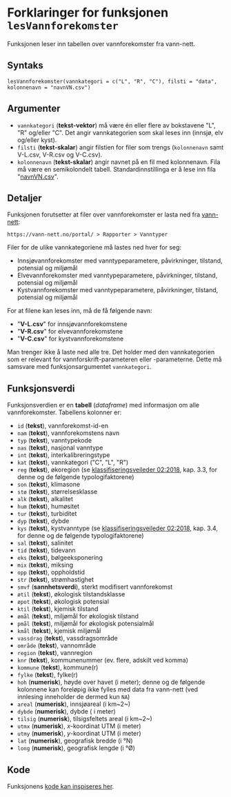 # Forklaringer for funksjonen `lesVannforekomster`

Funksjonen leser inn tabellen over vannforekomster fra vann-nett.


## Syntaks

```{r}
lesVannforekomster(vannkategori = c("L", "R", "C"), filsti = "data", kolonnenavn = "navnVN.csv")
```


## Argumenter

* `vannkategori` (**tekst-vektor**) må være én eller flere av bokstavene "L", "R" og/eller "C". Det angir vannkategorien som skal leses inn (innsjø, elv og/eller kyst).
* `filsti`  (**tekst-skalar**) angir filstien for filer som trengs (`kolonnenavn` samt V-L.csv, V-R.csv og V-C.csv).
* `kolonnenavn` (**tekst-skalar**) angir navnet på en fil med kolonnenavn. Fila må være en semikolondelt tabell. Standardinnstillinga er å lese inn fila "[navnVN.csv](../data/navnVN.csv)".


## Detaljer

Funksjonen forutsetter at filer over vannforekomster er lasta ned fra [vann-nett](https://vann-nett.no/portal/):

`https://vann-nett.no/portal/ > Rapporter > Vanntyper`

Filer for de ulike vannkategoriene må lastes ned hver for seg:

- Innsjøvannforekomster med vanntypeparametere, påvirkninger, tilstand, potensial og miljømål
- Elvevannforekomster   med vanntypeparametere, påvirkninger, tilstand, potensial og miljømål
- Kystvannforekomster   med vanntypeparametere, påvirkninger, tilstand, potensial og miljømål

For at filene kan leses inn, må de få følgende navn:

- "**V-L.csv**" for innsjøvannforekomstene
- "**V-R.csv**" for elvevannforekomstene
- "**V-C.csv**" for kystvannforekomstene

Man trenger ikke å laste ned alle tre. Det holder med den vannkategorien som er relevant for vannforskrift-parameteren eller -parameterne.
Dette må samsvare med funksjonsargumentet `vannkategori`.


## Funksjonsverdi

Funksjonsverdien er en **tabell** (_dataframe_) med informasjon om alle vannforekomster. Tabellens kolonner er:

- `id` (**tekst**), vannforekomst-id-en
- `nam` (**tekst**), vannforekomstens navn
- `typ` (**tekst**), vanntypekode
- `nas` (**tekst**), nasjonal vanntype
- `int` (**tekst**), interkalibreringstype
- `kat` (**tekst**), vannkategori ("C", "L", "R")
- `reg` (**tekst**), økoregion (se [klassifiseringsveileder 02:2018](https://www.vannportalen.no/veiledere/klassifiseringsveileder/), kap. 3.3, for denne og de følgende typologifaktorene)
- `son` (**tekst**), klimasone
- `stø` (**tekst**), størrelsesklasse
- `alk` (**tekst**), alkalitet
- `hum` (**tekst**), humøsitet
- `tur` (**tekst**), turbiditet
- `dyp` (**tekst**), dybde
- `kys` (**tekst**), kystvanntype (se [klassifiseringsveileder 02:2018](https://www.vannportalen.no/veiledere/klassifiseringsveileder/), kap. 3.4, for denne og de følgende typologifaktorene)
- `sal` (**tekst**), salinitet
- `tid` (**tekst**), tidevann
- `eks` (**tekst**), bølgeeksponering
- `mix` (**tekst**), miksing
- `opp` (**tekst**), oppholdstid
- `str` (**tekst**), strømhastighet
- `smvf` (**sannhetsverdi**), sterkt modifisert vannforekomst
- `øtil` (**tekst**), økologisk tilstandsklasse
- `øpot` (**tekst**), økologisk potensial
- `ktil` (**tekst**), kjemisk tilstand
- `ømål` (**tekst**), miljømål for økologisk tilstand
- `pmål` (**tekst**), miljømål for økologisk potensialmål
- `kmål` (**tekst**), kjemisk miljømål
- `vassdrag` (**tekst**), vassdragsområde
- `område` (**tekst**), vannområde
- `region` (**tekst**), vannregion
- `knr` (**tekst**), kommunenummer (ev. flere, adskilt ved komma)
- `kommune` (**tekst**), kommune(r)
- `fylke` (**tekst**), fylke(r)
- `hoh` (**numerisk**), høyde over havet (i meter); denne og de følgende kolonnene kan foreløpig ikke fylles med data fra vann-nett (ved innlesing inneholder de dermed kun `NA`)
- `areal` (**numerisk**), innsjøareal (i km~2~)
- `dybde` (**numerisk**), dybde ( i meter)
- `tilsig` (**numerisk**), tilsigsfeltets areal (i km~2~)
- `utmx` (**numerisk**), _x_-koordinat UTM (i meter)
- `utmy` (**numerisk**), _y_-koordinat UTM (i meter)
- `lat` (**numerisk**), geografisk bredde (i &deg;N)
- `long` (**numerisk**), geografisk lengde (i &deg;Ø)


## Kode

Funksjonens [kode kan inspiseres her](../R/lesVannforekomster.R).

